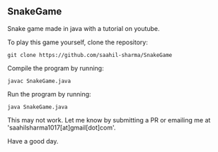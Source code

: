 ## SnakeGame

Snake game made in java with a tutorial on youtube. 

To play this game yourself, clone the repository:
```
git clone https://github.com/saahil-sharma/SnakeGame
```

Compile the program by running: 
```
javac SnakeGame.java
```
Run the program by running:
```
java SnakeGame.java
```
This may not work. Let me know by submitting a PR or emailing me at 'saahilsharma1017[at]gmail[dot]com'. 

Have a good day. 
